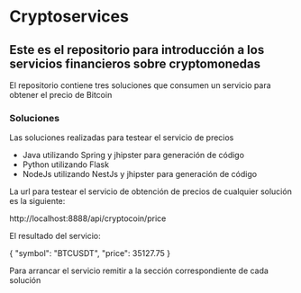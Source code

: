 # Cryptoservices


## Este es el repositorio para introducción a los servicios financieros sobre cryptomonedas


El repositorio contiene tres soluciones que consumen un servicio para obtener el precio de Bitcoin 

### Soluciones

Las soluciones realizadas para testear el servicio de precios 
- Java  utilizando Spring y jhipster para generación de código
- Python utilizando Flask
- NodeJs utilizando NestJs y jhipster para generación de código


La url para testear el servicio de obtención de precios de cualquier solución es la siguiente: 

http://localhost:8888/api/cryptocoin/price

El resultado del servicio:

{
    "symbol": "BTCUSDT",
    "price": 35127.75
}

Para arrancar el servicio remitir a la sección correspondiente de cada solución

